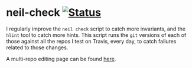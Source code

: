# neil-check [![Status](https://github.com/ndmitchell/neil-check/actions/workflows/ci.yml/badge.svg)](https://github.com/ndmitchell/neil-check/actions/workflows/ci.yml)

I regularly improve the `neil check` script to catch more invariants, and the `hlint` tool to catch more hints. This script runs the `git` versions of each of those against all the repos I test on Travis, every day, to catch failures related to those changes.

A multi-repo editing page can be found [here](https://raw.githack.com/ndmitchell/neil-check/master/helper.html).
